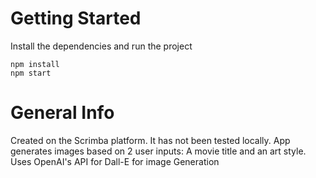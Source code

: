 # Getting Started
Install the dependencies and run the project
```
npm install
npm start
```

# General Info
Created on the Scrimba platform. It has not been tested locally.
App generates images based on 2 user inputs: A movie title and an art style.
Uses OpenAI's API for Dall-E for image Generation


